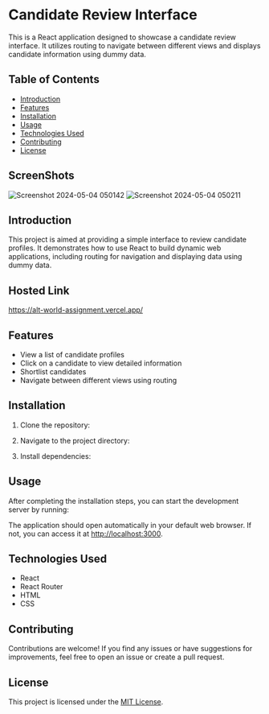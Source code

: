 # Candidate Review Interface

This is a React application designed to showcase a candidate review interface. It utilizes routing to navigate between different views and displays candidate information using dummy data.

## Table of Contents

- [Introduction](#introduction)
- [Features](#features)
- [Installation](#installation)
- [Usage](#usage)
- [Technologies Used](#technologies-used)
- [Contributing](#contributing)
- [License](#license)

## ScreenShots

![Screenshot 2024-05-04 050142](https://github.com/abhay0933/AltWorld-Assignment/assets/127731916/dfde692e-7e19-4fe6-bde8-6bf331de3627)
![Screenshot 2024-05-04 050211](https://github.com/abhay0933/AltWorld-Assignment/assets/127731916/ce932257-5cec-4512-adea-c78840137f2b)



## Introduction

This project is aimed at providing a simple interface to review candidate profiles. It demonstrates how to use React to build dynamic web applications, including routing for navigation and displaying data using dummy data.

## Hosted Link 

https://alt-world-assignment.vercel.app/

## Features

- View a list of candidate profiles
- Click on a candidate to view detailed information
- Shortlist candidates
- Navigate between different views using routing

## Installation

1. Clone the repository:

2. Navigate to the project directory:


3. Install dependencies:


## Usage

After completing the installation steps, you can start the development server by running:


The application should open automatically in your default web browser. If not, you can access it at [http://localhost:3000](http://localhost:3000).


## Technologies Used

- React
- React Router
- HTML
- CSS

## Contributing

Contributions are welcome! If you find any issues or have suggestions for improvements, feel free to open an issue or create a pull request.

## License

This project is licensed under the [MIT License](LICENSE).




